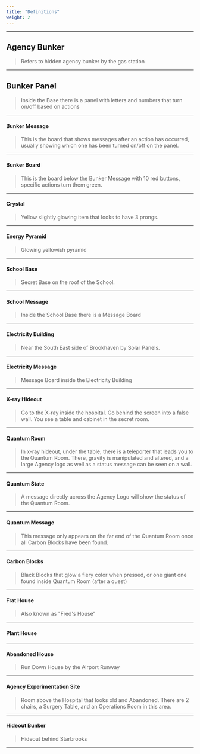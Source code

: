 ```yaml
---
title: "Definitions"
weight: 2
---
```


---

## Agency Bunker

>Refers to hidden agency bunker by the gas station
---
## Bunker Panel
>Inside the Base there is a panel with letters and numbers that turn on/off based on actions
---
#### Bunker Message
>This is the board that shows messages after an action has occurred, usually showing which one has been turned on/off on the panel.
---
#### Bunker Board
>This is the board below the Bunker Message with 10 red buttons, specific actions turn them green.
---
#### Crystal
>Yellow slightly glowing item that looks to have 3 prongs.
---
#### Energy Pyramid
>Glowing yellowish pyramid
---
#### School Base
>Secret Base on the roof of the School.
---
#### School Message
>Inside the School Base there is a Message Board
---
#### Electricity Building
>Near the South East side of Brookhaven by Solar Panels.
---
#### Electricity Message
>Message Board inside the Electricity Building
---
#### X-ray Hideout
>Go to the X-ray inside the hospital. Go behind the screen into a false wall. You see a table and cabinet in the secret room.
---
#### Quantum Room
>In x-ray hideout, under the table; there is a teleporter that leads you to the Quantum Room. There, gravity is manipulated and altered, and a large Agency logo as well as a status message can be seen on a wall.
---
#### Quantum State
>A message directly across the Agency Logo will show the status of the Quantum Room.
---
#### Quantum Message
>This message only appears on the far end of the Quantum Room once all Carbon Blocks have been found.
---
#### Carbon Blocks
>Black Blocks that glow a fiery color when pressed, or one giant one found inside Quantum Room (after a quest)
---
#### Frat House
>Also known as "Fred's House"
---
#### Plant House

---
#### Abandoned House
>Run Down House by the Airport Runway
---
#### Agency Experimentation Site
>Room above the Hospital that looks old and Abandoned. There are 2 chairs, a Surgery Table, and an Operations Room in this area.
---
#### Hideout Bunker
> Hideout behind Starbrooks
---